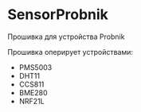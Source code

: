 # SensorProbnik
Прошивка для устройства Probnik

Прошивка оперирует устройствами:

- PMS5003
- DHT11
- CCS811
- BME280
- NRF21L

